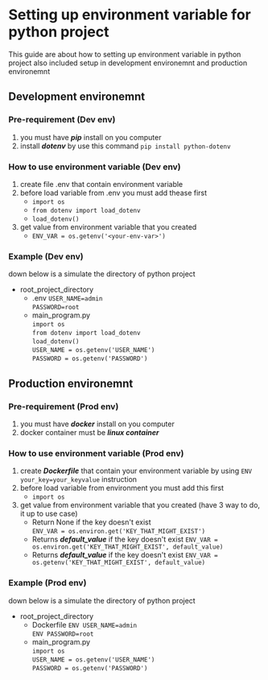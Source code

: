 # Setting up environment variable for python project

This guide are about how to setting up environment variable in python project also included setup in development environemnt and production environemnt

## Development environemnt

### Pre-requirement (Dev env)

1. you must have ***pip*** install on you computer
2. install ***dotenv*** by use this command `pip install python-dotenv`

### How to use environment variable (Dev env)

1. create file .env that contain environment variable
2. before load variable from .env you must add thease first
    - `import os`
    - `from dotenv import load_dotenv`
    - `load_dotenv()`
3. get value from environment variable that you created
    - `ENV_VAR = os.getenv('<your-env-var>')`

### Example (Dev env)

down below is a simulate the directory of python project  

- root_project_directory
  - .env
        `USER_NAME=admin`  
        `PASSWORD=root`  
  - main_program.py  
        `import os`  
        `from dotenv import load_dotenv`  
        `load_dotenv()`  
        `USER_NAME = os.getenv('USER_NAME')`  
        `PASSWORD = os.getenv('PASSWORD')`

## Production environemnt

### Pre-requirement (Prod env)

1. you must have ***docker*** install on you computer
2. docker container must be ***linux container***

### How to use environment variable (Prod env)

1. create ***Dockerfile*** that contain your environment variable by using `ENV your_key=your_keyvalue` instruction
2. before load variable from environment you must add this first 
    - `import os`
3. get value from environment variable that you created (have 3 way to do, it up to use case)
    - Return None if the key doesn't exist  
        `ENV_VAR = os.environ.get('KEY_THAT_MIGHT_EXIST')`
    - Returns ***default_value*** if the key doesn't exist
        `ENV_VAR = os.environ.get('KEY_THAT_MIGHT_EXIST', default_value)`
    - Returns ***default_value*** if the key doesn't exist
        `ENV_VAR = os.getenv('KEY_THAT_MIGHT_EXIST', default_value)`

### Example (Prod env)

down below is a simulate the directory of python project  

- root_project_directory
  - Dockerfile
        `ENV USER_NAME=admin`  
        `ENV PASSWORD=root`  
  - main_program.py  
        `import os`  
        `USER_NAME = os.getenv('USER_NAME')`  
        `PASSWORD = os.getenv('PASSWORD')`
